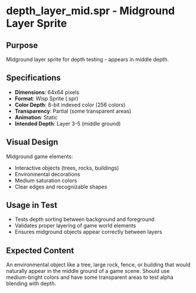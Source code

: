 # depth_layer_mid.spr - Midground Layer Sprite

## Purpose
Midground layer sprite for depth testing - appears in middle depth.

## Specifications
- **Dimensions**: 64x64 pixels
- **Format**: Wisp Sprite (.spr)
- **Color Depth**: 8-bit indexed color (256 colors)
- **Transparency**: Partial (some transparent areas)
- **Animation**: Static
- **Intended Depth**: Layer 3-5 (middle ground)

## Visual Design
Midground game elements:
- Interactive objects (trees, rocks, buildings)
- Environmental decorations
- Medium saturation colors
- Clear edges and recognizable shapes

## Usage in Test
- Tests depth sorting between background and foreground
- Validates proper layering of game world elements
- Ensures midground objects appear correctly between layers

## Expected Content
An environmental object like a tree, large rock, fence, or building that would naturally appear in the middle ground of a game scene. Should use medium-bright colors and have some transparent areas to test alpha blending with depth.
